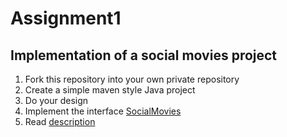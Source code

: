 # Assignment1

## Implementation of a social movies project

1. Fork this repository into your own private repository
2. Create a simple maven style Java project
3. Do your design
4. Implement the interface [SocialMovies](SocialMovies.java)
5. Read [description](Description.txt)

